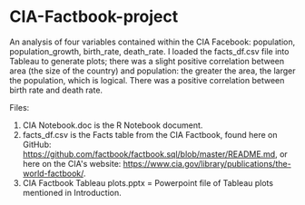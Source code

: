 # CIA-Factbook-project
An analysis of four variables contained within the CIA Facebook: population, population_growth, birth_rate, death_rate. I loaded the facts_df.csv file into Tableau to generate plots; there was a slight positive correlation between area (the size of the country) and population: the greater the area, the larger the population, which is logical. There was a positive correlation between birth rate and death rate.

Files:

1. CIA Notebook.doc is the R Notebook document.
2. facts_df.csv is the Facts table from the CIA Factbook, found here on GitHub: https://github.com/factbook/factbook.sql/blob/master/README.md, or here on the CIA's website: https://www.cia.gov/library/publications/the-world-factbook/.
3. CIA Factbook Tableau plots.pptx = Powerpoint file of Tableau plots mentioned in Introduction.




